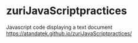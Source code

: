# zuriJavaScriptpractices
Javascript code displaying a text document
https://atandatek.github.io/zuriJavaScriptpractices/